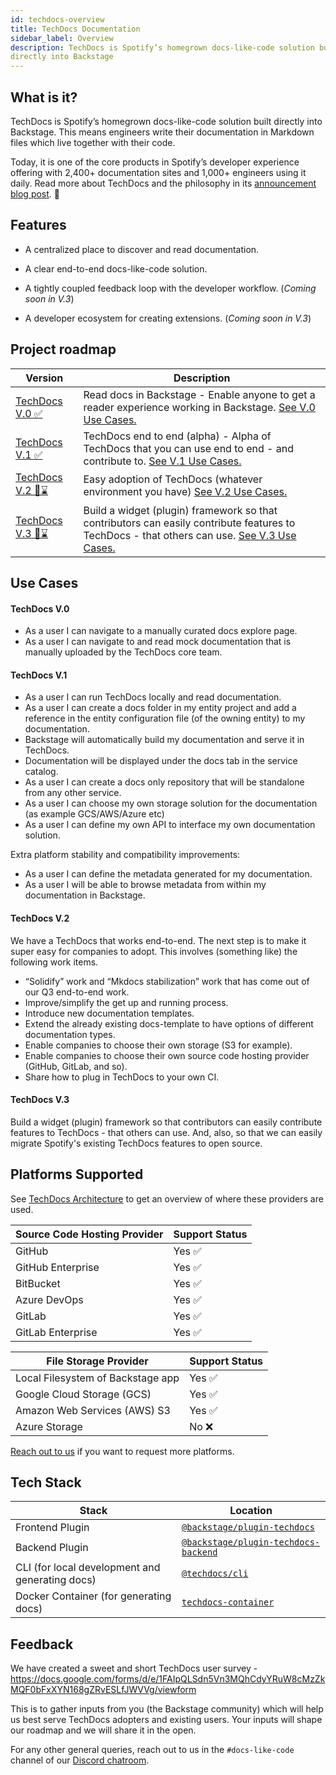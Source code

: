 ```yaml
---
id: techdocs-overview
title: TechDocs Documentation
sidebar_label: Overview
description: TechDocs is Spotify’s homegrown docs-like-code solution built
directly into Backstage
---
```


## What is it?

<!-- Intro, backstory, etc.: -->

TechDocs is Spotify’s homegrown docs-like-code solution built directly into
Backstage. This means engineers write their documentation in Markdown files
which live together with their code.

Today, it is one of the core products in Spotify’s developer experience offering
with 2,400+ documentation sites and 1,000+ engineers using it daily. Read more
about TechDocs and the philosophy in its
[announcement blog post](https://backstage.io/blog/2020/09/08/announcing-tech-docs).
🎉

## Features

- A centralized place to discover and read documentation.

- A clear end-to-end docs-like-code solution.

- A tightly coupled feedback loop with the developer workflow. (_Coming soon in
  V.3_)

- A developer ecosystem for creating extensions. (_Coming soon in V.3_)

## Project roadmap

| Version                 | Description                                                                                                                                                 |
| ----------------------- | ----------------------------------------------------------------------------------------------------------------------------------------------------------- |
| [TechDocs V.0 ✅][v0]   | Read docs in Backstage - Enable anyone to get a reader experience working in Backstage. [See V.0 Use Cases.](#techdocs-v0)                                  |
| [TechDocs V.1 ✅][v1]   | TechDocs end to end (alpha) - Alpha of TechDocs that you can use end to end - and contribute to. [See V.1 Use Cases.](#techdocs-v1)                         |
| [TechDocs V.2 🔮⌛][v2] | Easy adoption of TechDocs (whatever environment you have) [See V.2 Use Cases.](#techdocs-v2)                                                                |
| [TechDocs V.3 🔮⌛][v3] | Build a widget (plugin) framework so that contributors can easily contribute features to TechDocs - that others can use. [See V.3 Use Cases.](#techdocs-v3) |

[v0]: https://github.com/backstage/backstage/milestone/15
[v1]: https://github.com/backstage/backstage/milestone/16
[v2]: https://github.com/backstage/backstage/milestone/22
[v3]: https://github.com/backstage/backstage/milestone/17

## Use Cases

#### TechDocs V.0

- As a user I can navigate to a manually curated docs explore page.
- As a user I can navigate to and read mock documentation that is manually
  uploaded by the TechDocs core team.

#### TechDocs V.1

- As a user I can run TechDocs locally and read documentation.
- As a user I can create a docs folder in my entity project and add a reference
  in the entity configuration file (of the owning entity) to my documentation.
- Backstage will automatically build my documentation and serve it in TechDocs.
- Documentation will be displayed under the docs tab in the service catalog.
- As a user I can create a docs only repository that will be standalone from any
  other service.
- As a user I can choose my own storage solution for the documentation (as
  example GCS/AWS/Azure etc)
- As a user I can define my own API to interface my own documentation solution.

Extra platform stability and compatibility improvements:

- As a user I can define the metadata generated for my documentation.
- As a user I will be able to browse metadata from within my documentation in
  Backstage.

#### TechDocs V.2

We have a TechDocs that works end-to-end. The next step is to make it super easy
for companies to adopt. This involves (something like) the following work items.

- “Solidify” work and “Mkdocs stabilization” work that has come out of our Q3
  end-to-end work.
- Improve/simplify the get up and running process.
- Introduce new documentation templates.
- Extend the already existing docs-template to have options of different
  documentation types.
- Enable companies to choose their own storage (S3 for example).
- Enable companies to choose their own source code hosting provider (GitHub,
  GitLab, and so).
- Share how to plug in TechDocs to your own CI.

#### TechDocs V.3

Build a widget (plugin) framework so that contributors can easily contribute
features to TechDocs - that others can use. And, also, so that we can easily
migrate Spotify's existing TechDocs features to open source.

## Platforms Supported

See [TechDocs Architecture](architecture.md) to get an overview of where these
providers are used.

| Source Code Hosting Provider | Support Status |
| ---------------------------- | -------------- |
| GitHub                       | Yes ✅         |
| GitHub Enterprise            | Yes ✅         |
| BitBucket                    | Yes ✅         |
| Azure DevOps                 | Yes ✅         |
| GitLab                       | Yes ✅         |
| GitLab Enterprise            | Yes ✅         |

| File Storage Provider             | Support Status |
| --------------------------------- | -------------- |
| Local Filesystem of Backstage app | Yes ✅         |
| Google Cloud Storage (GCS)        | Yes ✅         |
| Amazon Web Services (AWS) S3      | Yes ✅         |
| Azure Storage                     | No ❌          |

[Reach out to us](#feedback) if you want to request more platforms.

## Tech Stack

| Stack                                           | Location                                                 |
| ----------------------------------------------- | -------------------------------------------------------- |
| Frontend Plugin                                 | [`@backstage/plugin-techdocs`][techdocs/frontend]        |
| Backend Plugin                                  | [`@backstage/plugin-techdocs-backend`][techdocs/backend] |
| CLI (for local development and generating docs) | [`@techdocs/cli`][techdocs/cli]                          |
| Docker Container (for generating docs)          | [`techdocs-container`][techdocs/container]               |

[techdocs/frontend]:
  https://github.com/backstage/backstage/blob/master/plugins/techdocs
[techdocs/backend]:
  https://github.com/backstage/backstage/blob/master/plugins/techdocs-backend
[techdocs/container]: https://github.com/backstage/techdocs-container
[techdocs/cli]: https://github.com/backstage/techdocs-cli

## Feedback

We have created a sweet and short TechDocs user survey -
https://docs.google.com/forms/d/e/1FAIpQLSdn5Vn3MQhCdyYRuW8cMzZkMQF0bFxXYN168gZRvESLfJWVVg/viewform

This is to gather inputs from you (the Backstage community) which will help us
best serve TechDocs adopters and existing users. Your inputs will shape our
roadmap and we will share it in the open.

For any other general queries, reach out to us in the `#docs-like-code` channel
of our [Discord chatroom](https://github.com/backstage/backstage#community).
